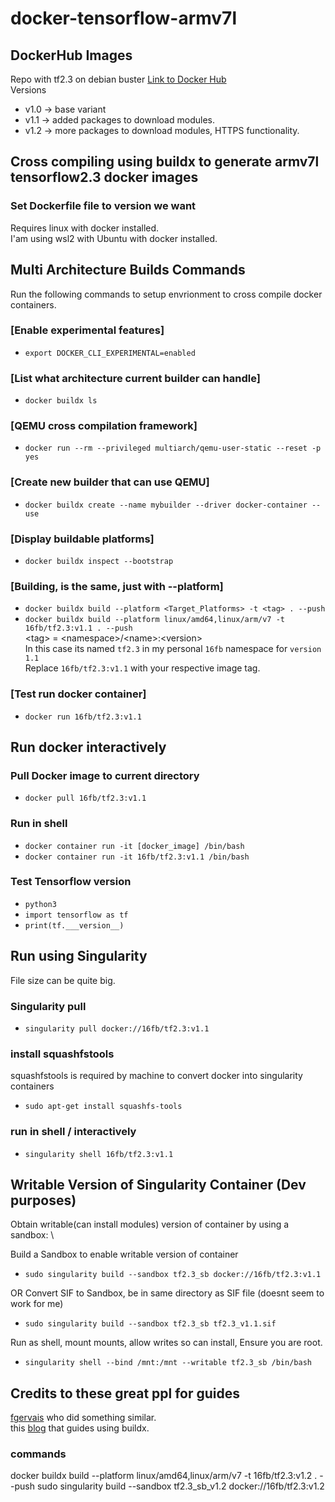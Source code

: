 # docker-tensorflow-armv7l

## DockerHub Images
Repo with tf2.3 on debian buster [Link to Docker Hub](https://hub.docker.com/repository/docker/16fb/tf2.3) \
Versions
* v1.0 -> base variant
* v1.1 -> added packages to download modules.
* v1.2 -> more packages to download modules, HTTPS functionality.

## Cross compiling using buildx to generate armv7l tensorflow2.3 docker images

### Set Dockerfile file to version we want
Requires linux with docker installed.  \
I'am using wsl2 with Ubuntu with docker installed.

## Multi Architecture Builds Commands
Run the following commands to setup envrionment to cross compile docker containers.

### [Enable experimental features]
* `export DOCKER_CLI_EXPERIMENTAL=enabled`

### [List what architecture current builder can handle]
* `docker buildx ls`

### [QEMU cross compilation framework]
* `docker run --rm --privileged multiarch/qemu-user-static --reset -p yes`

### [Create new builder that can use QEMU]
* `docker buildx create --name mybuilder --driver docker-container --use`

### [Display buildable platforms]
* `docker buildx inspect --bootstrap`

### [Building, is the same, just with --platform]
* `docker buildx build --platform <Target_Platforms> -t <tag> . --push`
* `docker buildx build --platform linux/amd64,linux/arm/v7 -t 16fb/tf2.3:v1.1 . --push`
\
\<tag\> = \<namespace\>/\<name\>:\<version\> \
In this case its named `tf2.3` in my personal `16fb` namespace for `version 1.1` \
Replace `16fb/tf2.3:v1.1` with your respective image tag. 

### [Test run docker container]
* `docker run 16fb/tf2.3:v1.1`

## Run docker interactively
### Pull Docker image to current directory
* `docker pull 16fb/tf2.3:v1.1`

### Run in shell
* `docker container run -it [docker_image] /bin/bash`
* `docker container run -it 16fb/tf2.3:v1.1 /bin/bash`

### Test Tensorflow version
* `python3`
* `import tensorflow as tf`
* `print(tf.___version__)`

## Run using Singularity 
File size can be quite big.

### Singularity pull
* `singularity pull docker://16fb/tf2.3:v1.1`

### install squashfstools
squashfstools is required by machine to convert docker into singularity containers
* `sudo apt-get install squashfs-tools`

### run in shell / interactively
* `singularity shell 16fb/tf2.3:v1.1`

## Writable Version of Singularity Container (Dev purposes)
Obtain writable(can install modules) version of container by using a sandbox: \

Build a Sandbox to enable writable version of container
* `sudo singularity build --sandbox tf2.3_sb docker://16fb/tf2.3:v1.1`

OR Convert SIF to Sandbox, be in same directory as SIF file (doesnt seem to work for me)
* `sudo singularity build --sandbox tf2.3_sb tf2.3_v1.1.sif`

Run as shell, mount mounts, allow writes so can install, Ensure you are root.
* `singularity shell --bind /mnt:/mnt --writable tf2.3_sb /bin/bash`

## Credits to these great ppl for guides
[fgervais](https://github.com/fgervais/docker-tensorflow) who did something similar. \
this [blog](https://www.padok.fr/en/blog/multi-architectures-docker-iot) that guides using buildx. 

### commands
docker buildx build --platform linux/amd64,linux/arm/v7 -t 16fb/tf2.3:v1.2 . --push
sudo singularity build --sandbox tf2.3_sb_v1.2 docker://16fb/tf2.3:v1.2